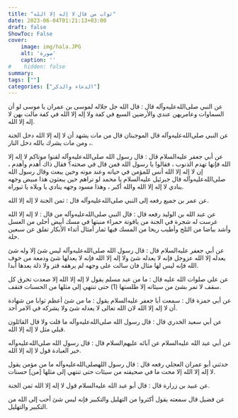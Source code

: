 ```yaml
---
title: "ثواب من قال لا إله إلا الله"
date: 2023-06-04T01:21:13+03:00
draft: false
ShowToc: False
cover:
    image: img/hala.JPG
    alt: 'صورة'
    caption: ''
#    hidden: false
summary: 
tags: [""]
categories: ["الدعاء والذكر"]
---
```

عن النبي صلى‌الله‌عليه‌وآله
قال : قال الله جل جلاله لموسى بن عمران يا موسى لو أن السماوات
وعامريهن عندي والأرضين السبع في كفة ولا إله إلا الله في كفة مالت بهن
لا إله إلا الله.

عن النبي صلى‌الله‌عليه‌وآله
قال الموجبتان قال من مات يشهد أن لا إله إلا الله دخل الجنة ، ومن مات
يشرك بالله دخل النار.

 عن أبي جعفر عليه‌السلام قال : قال رسول الله صلى‌الله‌عليه‌وآله لقنوا موتاكم لا إله
إلا الله فإنها تهدم الذنوب ، فقالوا يا رسول الله فمن قال في صحته؟ فقال
ذاك أهدم وأهدم ، إن لا إله إلا الله أنس للمؤمن في حياته وعند موته وحين يبعث
وقال رسول الله صلى‌الله‌عليه‌وآله قال جبرئيل عليه‌السلام يا محمد لو تراهم حين يبعثون
هذا مبيض وجهه ينادي لا إله إلا الله والله أكبر ، وهذا مسود وجهه ينادي
يا ويلاه يا ثبوراه.

عن عمر بن جميع
رفعه إلى النبي صلى‌الله‌عليه‌وآله قال : ثمن الجنة لا إله إلا الله.

عن عبد الله بن الوليد رفعه قال :
قال النبي صلى‌الله‌عليه‌وآله من قال : لا إله إلا الله غرست له شجرة في الجنة من
ياقوتة حمراء منبتها في مسك أبيض أحلى من العسل وأشد بياضا من الثلج
وأطيب ريحا من المسك فيها ثمار أمثال أثداء الأبكار تفلق عن سبعين حلة.

 عن أبي جعفر عليه‌السلام قال :
قال رسول الله صلى‌الله‌عليه‌وآله ليس شئ إلا وله شئ يعدله إلا الله عزوجل فإنه
لا يعدله شئ ولا إله إلا الله فإنه لا يعدلها شئ ودمعة من خوف الله فإنه
ليس لها مثال فان سالت على وجهه لم يرهقه قتر ولا ذلة بعدها أبدا.

 عن علي صلوات الله عليه
قال : ما من عبد مسلم يقول لا إله إلا الله إلا صعدت تخرق كل سقف
لا تمر بشئ من سيئاته إلا طلستها (1) حتى تنتهي إلى مثلها من
الحسنات فتقف.

 عن أبي حمزة قال : سمعت أبا جعفر عليه‌السلام يقول : ما من
شئ أعظم ثوابا من شهادة أن لا إله إلا الله لان الله تعالى لا يعدله شئ
ولا يشركه في الامر أحد.

عن أبي سعيد الخدري قال : قال رسول الله صلى‌الله‌عليه‌وآله
ما قلت ولا قال القائلون قبلي مثل لا إله إلا الله.

عن أبي عبد الله عليه‌السلام عن آبائه عليهم‌السلام قال : قال رسول الله صلى‌الله‌عليه‌وآله خير العبادة قول لا إله إلا الله.

حدثني أبو عمران العجلي رفعه قال : قال رسول اللهصلى‌الله‌عليه‌وآله ما من مؤمن يقول لا إله إلا الله إلا محت ما في صحيفته
من سيئات حتى تنتهي إلى مثلها [من] حسنات.

عن عبيد بن
زرارة قال : قال أبو عبد الله عليه‌السلام قول لا إله إلا الله ثمن الجنة.

عن فضيل
قال سمعته يقول أكثروا من التهليل والتكبير فإنه ليس شئ أحب إلى
الله من التكبير والتهليل.
